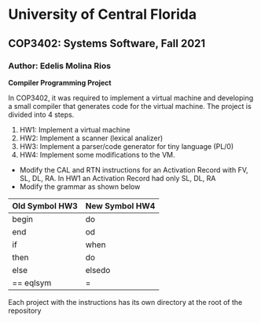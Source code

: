 # University of Central Florida
## COP3402: Systems Software, Fall 2021
### Author: Edelis Molina Rios

**Compiler Programming Project**

In COP3402, it was required to implement a virtual machine and developing a small compiler that generates code for the virtual machine. The project is divided into 4 steps.

1. HW1: Implement a virtual machine
2. HW2: Implement a scanner (lexical analizer)
3. HW3: Implement a parser/code generator for tiny language (PL/0) 
4. HW4: Implement some modifications to the VM.
- Modify the CAL and RTN instructions for an Activation Record with FV, SL, DL, RA. In HW1 an Activation Record had only SL, DL, RA
- Modify the grammar as shown below

| Old Symbol HW3 | New Symbol HW4 |
|----------------|----------------|
| begin          | do             |
| end            | od             |
| if             | when           |
| then           | do             |
| else           | elsedo         |
| == eqlsym      | =              |

Each project with the instructions has its own directory at the root of the repository 
